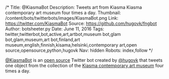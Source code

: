 /*
Title: @KiasmaBot
Description: Tweets art from Kiasma Kiasma contemporary art museum four times a day. 
Thumbnail: /content/bots/twitterbots/images/KiasmaBot.png
Link: https://twitter.com/KiasmaBot
Source: https://github.com/hugovk/fngbot
Author: botsheeter.py
Date: June 11, 2016
Tags: twitter,twitterbot,bot,active,art,artbot,museum bot,glam bot,glam,museum,art bot,finland,art museum,english,finnish,kisama,helsinki,contemporary art,open source,opensource,python,hugovk
Nav: hidden
Robots: index,follow
*/

[@KiasmaBot](https://twitter.com/KiasmaBot) is an [open source](https://github.com/hugovk/fngbot) Twitter bot created by [@hugovk](https://twitter.com/hugovk) that tweets one object from the collection of the [Kiasma contemporary art museum](https://en.wikipedia.org/wiki/Kiasma) four times a day.
